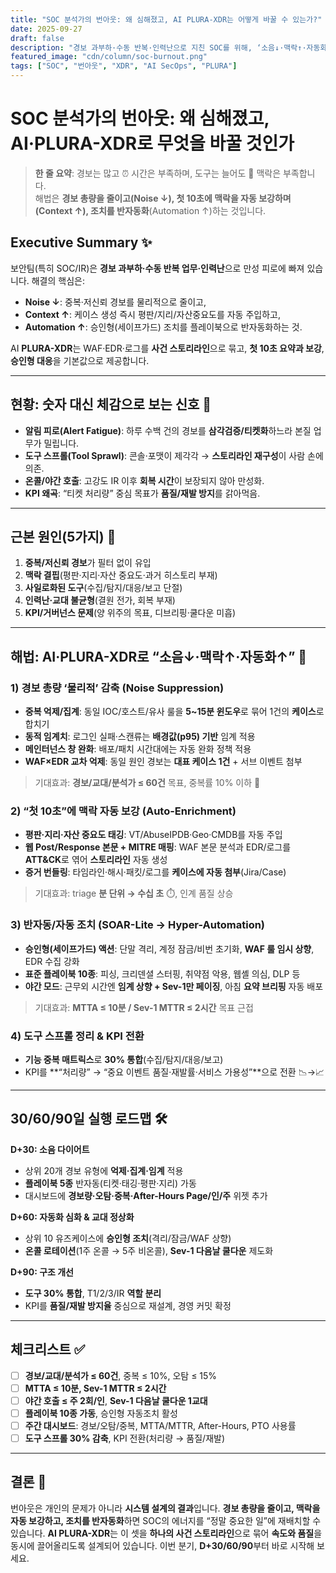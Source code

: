 ```yaml
---
title: "SOC 분석가의 번아웃: 왜 심해졌고, AI PLURA-XDR는 어떻게 바꿀 수 있는가?"
date: 2025-09-27
draft: false
description: "경보 과부하·수동 반복·인력난으로 지친 SOC를 위해, ‘소음↓·맥락↑·자동화↑’를 축으로 한 30/60/90일 실천 로드맵과 AI PLURA-XDR 적용 방안을 제시합니다."
featured_image: "cdn/column/soc-burnout.png"
tags: ["SOC", "번아웃", "XDR", "AI SecOps", "PLURA"]
---
```


# SOC 분석가의 번아웃: 왜 심해졌고, **AI·PLURA-XDR**로 무엇을 바꿀 것인가

> **한 줄 요약**: 경보는 많고 ⏰ 시간은 부족하며, 도구는 늘어도 🧠 맥락은 부족합니다.  
> 해법은 **경보 총량을 줄이고(Noise ↓), 첫 10초에 맥락을 자동 보강하며(Context ↑), 조치를 반자동화**(Automation ↑)하는 것입니다.

## Executive Summary ✨

보안팀(특히 SOC/IR)은 **경보 과부하·수동 반복 업무·인력난**으로 만성 피로에 빠져 있습니다. 해결의 핵심은:

* **Noise ↓**: 중복·저신뢰 경보를 물리적으로 줄이고,
* **Context ↑**: 케이스 생성 즉시 평판/지리/자산중요도를 자동 주입하고,
* **Automation ↑**: 승인형(세이프가드) 조치를 플레이북으로 반자동화하는 것.

AI **PLURA-XDR**는 WAF·EDR·로그를 **사건 스토리라인**으로 묶고, **첫 10초 요약과 보강**, **승인형 대응**을 기본값으로 제공합니다.

---

## 현황: 숫자 대신 체감으로 보는 신호 🔎

* **알림 피로(Alert Fatigue)**: 하루 수백 건의 경보를 **삼각검증/티켓화**하느라 본질 업무가 밀립니다.
* **도구 스프롤(Tool Sprawl)**: 콘솔·포맷이 제각각 → **스토리라인 재구성**이 사람 손에 의존.
* **온콜/야간 호출**: 고강도 IR 이후 **회복 시간**이 보장되지 않아 만성화.
* **KPI 왜곡**: “티켓 처리량” 중심 목표가 **품질/재발 방지**를 갉아먹음.

---

## 근본 원인(5가지) 🧩

1. **중복/저신뢰 경보**가 필터 없이 유입
2. **맥락 결핍**(평판·지리·자산 중요도·과거 히스토리 부재)
3. **사일로화된 도구**(수집/탐지/대응/보고 단절)
4. **인력난·교대 불균형**(결원 전가, 회복 부재)
5. **KPI/거버넌스 문제**(양 위주의 목표, 디브리핑·쿨다운 미흡)

---

## 해법: **AI·PLURA-XDR**로 “소음↓·맥락↑·자동화↑” 🚀

### 1) 경보 총량 ‘물리적’ 감축 (Noise Suppression)

* **중복 억제/집계**: 동일 IOC/호스트/유사 룰을 **5~15분 윈도우**로 묶어 1건의 **케이스**로 합치기
* **동적 임계치**: 로그인 실패·스캔류는 **배경값(p95) 기반** 임계 적용
* **메인터넌스 창 완화**: 배포/패치 시간대에는 자동 완화 정책 적용
* **WAF×EDR 교차 억제**: 동일 원인 경보는 **대표 케이스 1건** + 서브 이벤트 첨부

> 기대효과: **경보/교대/분석가 ≤ 60건** 목표, 중복률 10% 이하 🎯

### 2) “첫 10초”에 맥락 자동 보강 (Auto-Enrichment)

* **평판·지리·자산 중요도 태깅**: VT/AbuseIPDB·Geo·CMDB를 자동 주입
* **웹 Post/Response 본문 + MITRE 매핑**: WAF 본문 분석과 EDR/로그를 **ATT&CK**로 엮어 **스토리라인** 자동 생성
* **증거 번들링**: 타임라인·해시·패킷/로그를 **케이스에 자동 첨부**(Jira/Case)

> 기대효과: triage **분 단위 → 수십 초** ⏱️, 인계 품질 상승

### 3) 반자동/자동 조치 (SOAR-Lite → Hyper-Automation)

* **승인형(세이프가드) 액션**: 단말 격리, 계정 잠금/비번 초기화, **WAF 룰 임시 상향**, EDR 수집 강화
* **표준 플레이북 10종**: 피싱, 크리덴셜 스터핑, 취약점 악용, 웹셸 의심, DLP 등
* **야간 모드**: 근무외 시간엔 **임계 상향 + Sev-1만 페이징**, 아침 **요약 브리핑** 자동 배포

> 기대효과: **MTTA ≤ 10분 / Sev-1 MTTR ≤ 2시간** 목표 근접

### 4) 도구 스프롤 정리 & KPI 전환

* **기능 중복 매트릭스**로 **30% 통합**(수집/탐지/대응/보고)
* KPI를 **“처리량” → “중요 이벤트 품질·재발률·서비스 가용성”**으로 전환 📉→📈

---

## 30/60/90일 실행 로드맵 🛠️

**D+30: 소음 다이어트**

* 상위 20개 경보 유형에 **억제·집계·임계** 적용
* **플레이북 5종** 반자동(티켓·태깅·평판·지리) 가동
* 대시보드에 **경보량·오탐·중복·After-Hours Page/인/주** 위젯 추가

**D+60: 자동화 심화 & 교대 정상화**

* 상위 10 유즈케이스에 **승인형 조치**(격리/잠금/WAF 상향)
* **온콜 로테이션**(1주 온콜 → 5주 비온콜), **Sev-1 다음날 쿨다운** 제도화

**D+90: 구조 개선**

* **도구 30% 통합**, T1/2/3/IR **역할 분리**
* KPI를 **품질/재발 방지율** 중심으로 재설계, 경영 커밋 확정

---

## 체크리스트 ✅

* [ ] **경보/교대/분석가 ≤ 60건**, 중복 ≤ 10%, 오탐 ≤ 15%
* [ ] **MTTA ≤ 10분, Sev-1 MTTR ≤ 2시간**
* [ ] **야간 호출 ≤ 주 2회/인**, **Sev-1 다음날 쿨다운 1교대**
* [ ] **플레이북 10종 가동**, 승인형 자동조치 활성
* [ ] **주간 대시보드**: 경보/오탐/중복, MTTA/MTTR, After-Hours, PTO 사용률
* [ ] **도구 스프롤 30% 감축**, KPI 전환(처리량 → 품질/재발)

---

## 결론 🧭

번아웃은 개인의 문제가 아니라 **시스템 설계의 결과**입니다. **경보 총량을 줄이고, 맥락을 자동 보강하고, 조치를 반자동화**하면 SOC의 에너지를 “정말 중요한 일”에 재배치할 수 있습니다. **AI PLURA-XDR**는 이 셋을 **하나의 사건 스토리라인**으로 묶어 **속도와 품질**을 동시에 끌어올리도록 설계되어 있습니다. 이번 분기, **D+30/60/90**부터 바로 시작해 보세요.
